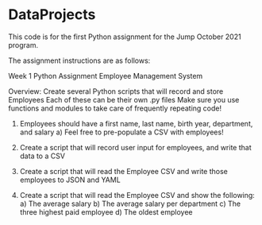 # DataProjects

This code is for the first Python assignment for the Jump October 2021 program.

The assignment instructions are as follows:

Week 1 Python Assignment
Employee Management System

Overview: Create several Python scripts  that will record and store Employees
Each of these can be their own .py files
Make sure you use functions and modules to take care of frequently repeating code!

1) Employees should have a first name, last name, birth year, department, and salary
	a) Feel free to pre-populate a CSV with employees!

2) Create a script that will record user input for employees, and write that data to a CSV

3) Create a script that will read the Employee CSV and write those employees to JSON and YAML

4) Create a script that will read the Employee CSV and show the following:
	a) The average salary
	b) The average salary per department
	c) The three highest paid employee
	d) The oldest employee

